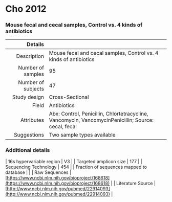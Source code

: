 # Cho 2012

### Mouse fecal and cecal samples, Control vs. 4 kinds of antibiotics


| Details        |             |
| -------------: |-------------|
| Description      | Mouse fecal and cecal samples, Control vs. 4 kinds of antibiotics |
| Number of samples     | 95      |
| Number of subjects | 47      |
| Study design | Cross-Sectional |
| Field | Antibiotics|
| Attributes | Abx: Control, Penicillin, Chlortetracycline, Vancomycin, VancomycinPenicillin; Source: cecal, fecal|
| Suggestions | Two sample types available

### Additional details

| 16s hypervariable region | V3 |
| Targeted amplicon size | 177 |
| Sequencing Technology | 454 |
| Fraction of sequences mapped to database |  |
| Raw Sequences | [https://www.ncbi.nlm.nih.gov/bioproject/168618](https://www.ncbi.nlm.nih.gov/bioproject/168618) |
| Literature Source | [http://www.ncbi.nlm.nih.gov/pubmed/22914093](http://www.ncbi.nlm.nih.gov/pubmed/22914093) |